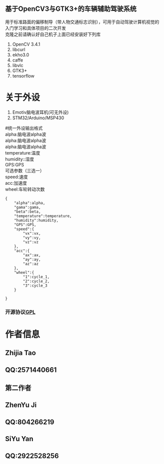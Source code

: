## 基于OpenCV3与GTK3+的车辆辅助驾驶系统
用于标准路面的偏移制导（带人物交通标志识别），可用于自动驾驶计算机视觉的入门学习和具体项目的二次开发  
克隆之前请确认好自己机子上面已经安装好下列库  
1. OpenCV 3.4.1  
2. libcurl  
3. ekho3.0  
4. caffe  
5. libvlc  
6. GTK3+  
7. tensorflow  
# 关于外设  
1. Emotiv脑电波耳机(可无外设)  
2. STM32/Arduino/MSP430  

#统一外设输出格式  
alpha:脑电波alpha波  
alpha:脑电波alpha波  
alpha:脑电波alpha波  
temperature:温度  
humidity::湿度  
GPS:GPS  
可选参数（三选一）  
speed:速度  
acc:加速度  
wheel:车轮转动次数  
```
{
	"alpha":alpha,
	"gama":gama,
	"beta":beta,
	"temperature":temperature,
	"humidity":humidity,
	"GPS":GPS,
	"speed":{
		"vx":vx,
		"vy":vy,
		"vz":vz	
	},
	"acc":{
		"ax":ax,
		"ay":ay,
		"az":az	
	},
	"wheel":{
		"1":cycle_1,
		"2":cycle_2,
		"3":cycle_3	
	}
	
}
```
### 开源协议[GPL](http://www.gnu.org/licenses/gpl-3.0.html)  
 
# 作者信息    
## Zhijia Tao
## QQ:2571440661
## 第二作者
## ZhenYu Ji
## QQ:804266219
## SiYu Yan
## QQ:2922528256

